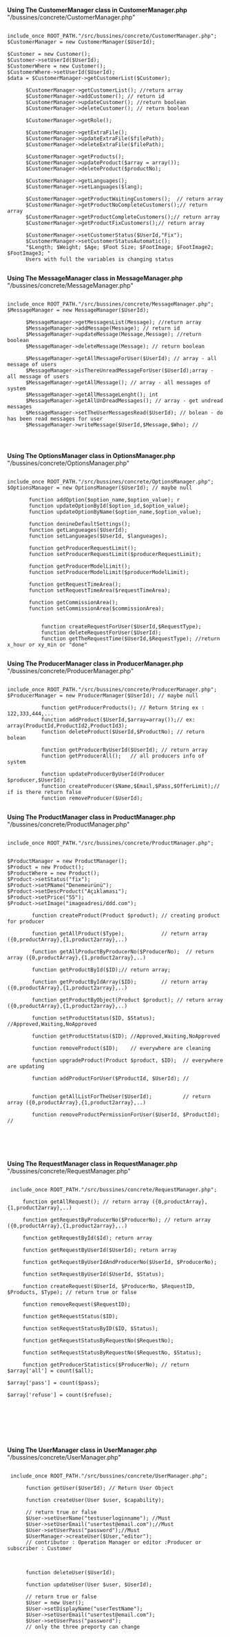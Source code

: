 <b>Using The CustomerManager class in CustomerManager.php</b> "/bussines/concrete/CustomerManager.php"

<pre><code>
include_once ROOT_PATH."/src/bussines/concrete/CustomerManager.php";
$CustomerManager = new CustomerManager($UserId);

$Customer = new Customer();
$Customer->setUserId($UserId); 
$CustomerWhere = new Customer(); 
$CustomerWhere->setUserId($UserId);
$data = $CustomerManager->getCustomerList($Customer); 

      $CustomerManager->getCustomerList(); //return array
      $CustomerManager->addCustomer(); // return id
      $CustomerManager->updateCustomer(); //return boolean
      $CustomerManager->deleteCustomer(); // return boolean
  
      $CustomerManager->getRole();
  
      $CustomerManager->getExtraFile();
      $CustomerManager->updateExtraFile($filePath);
      $CustomerManager->deleteExtraFile($filePath);
  
      $CustomerManager->getProducts();
      $CustomerManager->updateProduct($array = array());
      $CustomerManager->deleteProduct($productNo);
  
      $CustomerManager->getLanguages();
      $CustomerManager->setLanguages($lang);
  
      $CustomerManager->getProductWaitingCustomers();  // return array
      $CustomerManager->getProductNoCompleteCustomers();// return array
      $CustomerManager->getProductCompleteCustomers();// return array
      $CustomerManager->getProductFixCustomers();// return array
  
      $CustomerManager->setCustomerStatus($UserId,"Fix");
      $CustomerManager->setCustomerStatusAutomatic(); 
      "$Length; $Weight; $Age; $Foot Size; $FootImage; $FootImage2; $FootImage3; "
      Users with full the variables is changing status 
      
</pre></code>



<b>Using The MessageManager class in MessageManager.php</b> "/bussines/concrete/MessageManager.php"

<pre><code>
include_once ROOT_PATH."/src/bussines/concrete/MessageManager.php";
$MessageManager = new MessageManager($UserId);

      $MessageManager->getMessagesList(Message); //return array
      $MessageManager->addMessage(Message); // return id
      $MessageManager->updateMessage(Message,Message); //return boolean
      $MessageManager->deleteMessage(Message); // return boolean

      $MessageManager->getAllMessageForUser($UserId); // array - all message of users 
      $MessageManager->isThereUnreadMessageForUser($UserId);array - all message of users
      $MessageManager->getAllMessage(); // array - all messages of system
      $MessageManager->getAllMessageLenght(); int 
      $MessageManager->getAllUnDreadMessages(); // array - get undread messages
      $MessageManager->setTheUserMessagesRead($UserId); // bolean - do has been read messages for user
      $MessageManager->writeMessage($UserId,$Message,$Who); //  



</pre></code>


<b>Using The OptionsManager class in OptionsManager.php</b> "/bussines/concrete/OptionsManager.php"

<pre><code>
include_once ROOT_PATH."/src/bussines/concrete/OptionsManager.php";
$OptionsManager = new OptionsManager($UserId); // maybe null

       function addOption($option_name,$option_value); r
       function updateOptionById($option_id,$option_value);
       function updateOptionByName($option_name,$option_value);
   
       function denineDefaultSettings();
       function getLangueages($UserId);
       function setLangueages($UserId, $langueages);
       
       function getProducerRequestLimit();
       function setProducerRequestLimit($producerRequestLimit);
   
       function getProducerModelLimit();
       function setProducerModelLimit($producerModelLimit);
   
       function getRequestTimeArea();
       function setRequestTimeArea($requestTimeArea);
   
       function getCommissionArea();
       function setCommissionArea($commissionArea);
       
      
           function createRequestForUser($UserId,$RequestType);
           function deleteRequestForUser($UserId);
           function getTheRequestTime($UserId,$RequestType); //return x_hour or xy_min or "done"

</pre></code>


<b>Using The ProducerManager class in ProducerManager.php</b> "/bussines/concrete/ProducerManager.php"

<pre><code>
include_once ROOT_PATH."/src/bussines/concrete/ProducerManager.php";
$ProducerManager = new ProducerManager($UserId); // maybe null

           function getProducerProducts(); // Return String ex : 122,333,444,...
           function addProduct($UserId,$array=array());// ex: array(ProductId,ProductId2,ProductId3);
           function deleteProduct($UserId,$ProductNo); // return bolean
       
           function getProducerByUserId($UserId); // return array 
           function getProducerAll();   // all producers info of system
       
           function updateProducerByUserId(Producer $producer,$UserId);
           function createProducer($Name,$Email,$Pass,$OfferLimit);// if is there return false
           function removeProducer($UserId);

</pre></code>


<b>Using The ProductManager class in ProductManager.php</b> "/bussines/concrete/ProductManager.php"

<pre><code>
include_once ROOT_PATH."/src/bussines/concrete/ProductManager.php";


$ProductManager = new ProductManager();
$Product = new Product();
$ProductWhere = new Product();
$Product->setStatus("fix");
$Product->setPName("Denemeürünü");
$Product->setDescProduct("Açıklaması");
$Product->setPrice("55");
$Product->setImage("imageadresi/ddd.com");

        function createProduct(Product $product); // creating product for producer 
 
        function getAllProduct($Type);            // return array ({0,productArray},{1,product2array},..)
    
        function getAllProductByProducerNo($ProducerNo);  // return array ({0,productArray},{1,product2array},..)
    
        function getProductById($ID);// return array;
            
        function getProductByIdArray($ID);        // return array ({0,productArray},{1,product2array},..)
    
        function getProductByObject(Product $product); // return array ({0,productArray},{1,product2array},..)
    
        function setProductStatus($ID, $Status); //Approved,Waiting,NoApproved
    
        function getProductStatus($ID); //Approved,Waiting,NoApproved
    
        function removeProduct($ID);    // everywhere are cleaning
    
        function upgradeProduct(Product $product, $ID);  // everywhere are updating
    
        function addProductForUser($ProductId, $UserId); // 
    
    
        function getAllListForTheUser($UserId);          // return array ({0,productArray},{1,product2array},..)
    
        function removeProductPermissionForUser($UserId, $ProductId); //


   


</pre></code>



<b>Using The RequestManager class in RequestManager.php</b> "/bussines/concrete/RequestManager.php"
 
 <pre><code>
 include_once ROOT_PATH."/src/bussines/concrete/RequestManager.php";
 
     function getAllRequest(); // return array ({0,productArray},{1,product2array},..)
 
     function getRequestByProducerNo($ProducerNo); // return array ({0,productArray},{1,product2array},..)
 
     function getRequestById($Id); return array 
 
     function getRequestByUserId($UserId); return array 
 
     function getRequestByUserIdAndProducerNo($UserId, $ProducerNo);
 
     function setRequestByUserId($UserId, $Status);
 
     function createRequest($UserId, $ProducerNo, $RequestID, $Products, $Type); // return true or false
 
     function removeRequest($RequestID);
 
     function getRequestStatus($ID);
 
     function setRequestStatusByID($ID, $Status);
 
     function getRequestStatusByRequestNo($RequestNo);
 
     function setRequestStatusByRequestNo($RequestNo, $Status);
 
     function getProducerStatistics($ProducerNo); // return  $array['all'] = count($all);
                                                             $array['pass'] = count($pass);
                                                              $array['refuse'] = count($refuse);

 
 
 
 
 
 </pre></code>



<b>Using The UserManager class in UserManager.php</b> "/bussines/concrete/UserManager.php"
 
 <pre><code>
 include_once ROOT_PATH."/src/bussines/concrete/UserManager.php";
 
      function getUser($UserId); // Return User Object
  
      function createUser(User $user, $capability);
      
      // return true or false
      $User->setUserName("testuserloginname"); //Must
      $User->setUserEmail("usertest@email.com");//Must
      $User->setUserPass("password");//Must
      $UserManager->createUser($User,"editor"); 
      // contributor : Operation Manager or editor :Producer or subscriber : Customer
      

      
      function deleteUser($UserId); 
  
      function updateUser(User $user, $UserId);
      
      // return true or false
      $User = new User();
      $User->setDisplayName("userTestName");
      $User->setUserEmail("usertest@email.com");
      $User->setUserPass("password");
      // only the three preporty can change
      


 
 
 
 </pre></code>
